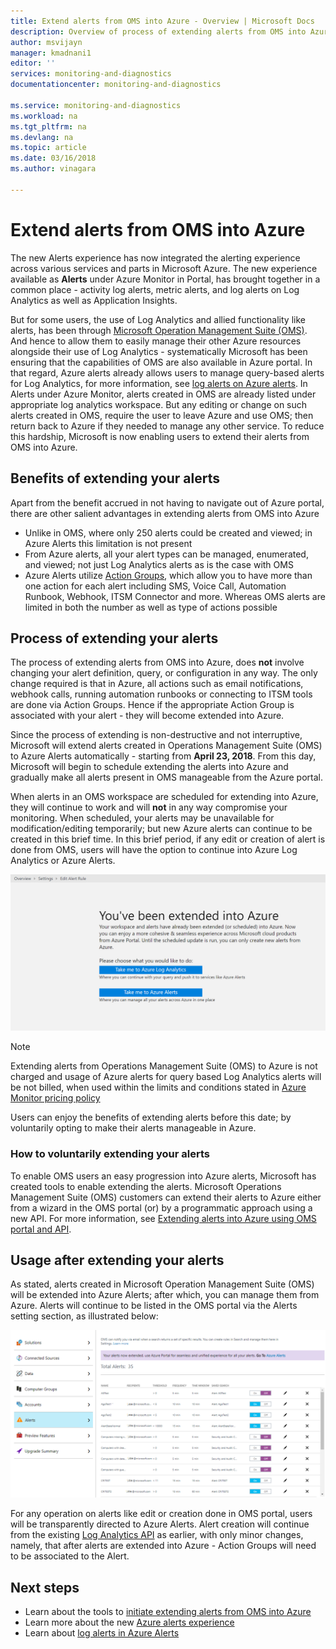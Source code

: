 ```yaml
---
title: Extend alerts from OMS into Azure - Overview | Microsoft Docs
description: Overview of process of extending alerts from OMS into Azure Alerts, details around common customer concerns.
author: msvijayn
manager: kmadnani1
editor: ''
services: monitoring-and-diagnostics
documentationcenter: monitoring-and-diagnostics

ms.service: monitoring-and-diagnostics
ms.workload: na
ms.tgt_pltfrm: na
ms.devlang: na
ms.topic: article
ms.date: 03/16/2018
ms.author: vinagara

---
```

# Extend alerts from OMS into Azure
The new Alerts experience has now integrated the alerting experience across various services and parts in Microsoft Azure. The new experience available as **Alerts** under Azure Monitor in Portal, has brought together in a common place - activity log alerts, metric alerts, and log alerts on Log Analytics as well as Application Insights. 

But for some users, the use of Log Analytics and allied functionality like alerts, has been through [Microsoft Operation Management Suite (OMS)](../operations-management-suite/operations-management-suite-overview.md). And hence to allow them to easily manage their other Azure resources alongside their use of Log Analytics - systematically Microsoft has been ensuring that the capabilities of OMS are also available in Azure portal. In that regard, Azure alerts already allows users to manage query-based alerts for Log Analytics, for more information, see [log alerts on Azure alerts](monitor-alerts-unified-log.md). In Alerts under Azure Monitor, alerts created in OMS are already listed under appropriate log analytics workspace. But any editing or change on such alerts created in OMS, require the user to leave Azure and use OMS; then return back to Azure if they needed to manage any other service. To reduce this hardship, Microsoft is now enabling users to  extend their alerts from OMS into Azure.

## Benefits of extending your alerts
Apart from the benefit accrued in not having to navigate out of Azure portal, there are other salient advantages in extending alerts from OMS into Azure

- Unlike in OMS, where only 250 alerts could be created and viewed; in Azure Alerts this limitation is not present
- From Azure alerts, all your alert types can be managed, enumerated, and viewed; not just Log Analytics alerts as is the case with OMS
- Azure Alerts utilize [Action Groups](monitoring-action-groups.md), which allow you to have more than one action for each alert including SMS, Voice Call, Automation Runbook, Webhook, ITSM Connector and more. Whereas OMS alerts are limited in both the number as well as type of actions possible

## Process of extending your alerts
The process of extending alerts from OMS into Azure, does **not** involve changing your alert definition, query, or configuration in any way. The only change required is that in Azure, all actions such as email notifications, webhook calls, running automation runbooks or connecting to ITSM tools are done via Action Groups. Hence if the appropriate Action Group is associated with your alert - they will become extended into Azure.

Since the process of extending is non-destructive and not interruptive, Microsoft will extend alerts created in Operations Management Suite (OMS) to Azure Alerts automatically - starting from **April 23, 2018**. From this day, Microsoft will begin to schedule extending the alerts into Azure and gradually make all alerts present in OMS manageable from the Azure portal. 

When alerts in an OMS workspace are scheduled for extending into Azure, they will continue to work and will **not** in any way compromise your monitoring. When scheduled, your alerts may be unavailable for modification/editing temporarily; but new Azure alerts can continue to be created in this brief time. In this brief period, if any edit or creation of alert is done from OMS, users will have the option to continue into Azure Log Analytics or Azure Alerts.

 ![During scheduled period, user action on alerts redirected to Azure](./media/monitor-alerts-extend/ScheduledDirection.png)

> [!NOTE]
> Extending alerts from Operations Management Suite (OMS) to Azure is not charged and usage of Azure alerts for query based Log Analytics alerts will be not billed, when used within the limits and conditions stated in [Azure Monitor pricing policy](https://azure.microsoft.com/en-us/pricing/details/monitor/)  

Users can enjoy the benefits of extending alerts before this date; by voluntarily opting to make their alerts manageable in Azure.

### How to voluntarily extending your alerts
To enable OMS users an easy progression into Azure alerts, Microsoft has created tools to enable extending the alerts. Microsoft Operations Management Suite (OMS) customers can extend their alerts to Azure either from a wizard in the OMS portal (or) by a programmatic approach using a new API. For more information, see [Extending alerts into Azure using OMS portal and API](monitoring-alerts-extend-tool.md).


## Usage after extending your alerts
As stated, alerts created in Microsoft Operation Management Suite (OMS) will be extended into Azure Alerts; after which, you can manage them from Azure. Alerts will continue to be listed in the OMS portal via the Alerts setting section, as illustrated below:

 ![OMS Portal listing alerts after being extended into Azure](./media/monitor-alerts-extend/PostExtendList.png)

For any operation on alerts like edit or creation done in OMS portal, users will be transparently directed to Azure Alerts. Alert creation will continue from the existing [Log Analytics API](../log-analytics/log-analytics-api-alerts.md) as earlier, with only minor changes, namely, that after alerts are extended into Azure - Action Groups will need to be associated to the Alert.

## Next steps

* Learn about the tools to [initiate extending alerts from OMS into Azure](monitoring-alerts-extend-tool.md)
* Learn more about the new [Azure alerts experience](monitoring-overview-unified-alerts.md)
* Learn about [log alerts in Azure Alerts](monitor-alerts-unified-log.md)
